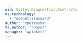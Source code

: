 ```yaml
---
uid: System.Diagnostics.Contracts
ms.technology: 
  - "dotnet-standard"
author: "rpetrusha"
ms.author: "ronpet"
manager: "wpickett"
---
```

